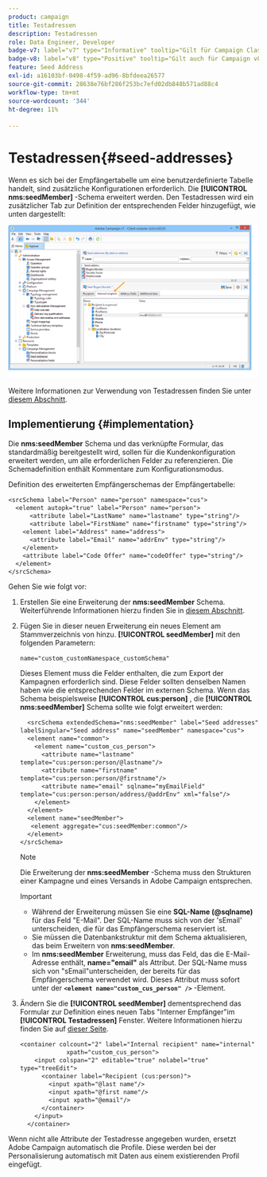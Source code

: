 ```yaml
---
product: campaign
title: Testadressen
description: Testadressen
role: Data Engineer, Developer
badge-v7: label="v7" type="Informative" tooltip="Gilt für Campaign Classic v7"
badge-v8: label="v8" type="Positive" tooltip="Gilt auch für Campaign v8"
feature: Seed Address
exl-id: a16103bf-0498-4f59-ad96-8bfdeea26577
source-git-commit: 28638e76bf286f253bc7efd02db848b571ad88c4
workflow-type: tm+mt
source-wordcount: '344'
ht-degree: 11%

---
```


# Testadressen{#seed-addresses}



Wenn es sich bei der Empfängertabelle um eine benutzerdefinierte Tabelle handelt, sind zusätzliche Konfigurationen erforderlich. Die **[!UICONTROL nms:seedMember]** -Schema erweitert werden. Den Testadressen wird ein zusätzlicher Tab zur Definition der entsprechenden Felder hinzugefügt, wie unten dargestellt:

![](assets/s_ncs_user_seedlist_new_tab.png)

Weitere Informationen zur Verwendung von Testadressen finden Sie unter [diesem Abschnitt](../../delivery/using/about-seed-addresses.md).

## Implementierung {#implementation}

Die **nms:seedMember** Schema und das verknüpfte Formular, das standardmäßig bereitgestellt wird, sollen für die Kundenkonfiguration erweitert werden, um alle erforderlichen Felder zu referenzieren. Die Schemadefinition enthält Kommentare zum Konfigurationsmodus.

Definition des erweiterten Empfängerschemas der Empfängertabelle:

```
<srcSchema label="Person" name="person" namespace="cus">
  <element autopk="true" label="Person" name="person">
      <attribute label="LastName" name="lastname" type="string"/>
      <attribute label="FirstName" name="firstname" type="string"/>
    <element label="Address" name="address">
      <attribute label="Email" name="addrEnv" type="string"/>
    </element>
    <attribute label="Code Offer" name="codeOffer" type="string"/>
  </element>
</srcSchema>
```

Gehen Sie wie folgt vor:

1. Erstellen Sie eine Erweiterung der **nms:seedMember** Schema. Weiterführende Informationen hierzu finden Sie in [diesem Abschnitt](../../configuration/using/extending-a-schema.md).
1. Fügen Sie in dieser neuen Erweiterung ein neues Element am Stammverzeichnis von hinzu. **[!UICONTROL seedMember]** mit den folgenden Parametern:

   ```
   name="custom_customNamespace_customSchema"
   ```

   Dieses Element muss die Felder enthalten, die zum Export der Kampagnen erforderlich sind. Diese Felder sollten denselben Namen haben wie die entsprechenden Felder im externen Schema. Wenn das Schema beispielsweise **[!UICONTROL cus:person]** , die **[!UICONTROL nms:seedMember]** Schema sollte wie folgt erweitert werden:

   ```
     <srcSchema extendedSchema="nms:seedMember" label="Seed addresses" labelSingular="Seed address" name="seedMember" namespace="cus">
     <element name="common">
       <element name="custom_cus_person">
         <attribute name="lastname" template="cus:person:person/@lastname"/>
         <attribute name="firstname" template="cus:person:person/@firstname"/>
         <attribute name="email" sqlname="myEmailField" template="cus:person:person/address/@addrEnv" xml="false"/>
       </element>
     </element>
     <element name="seedMember">
      <element aggregate="cus:seedMember:common"/>
     </element>
   </srcSchema>
   ```

   >[!NOTE]
   >
   >Die Erweiterung der **nms:seedMember** -Schema muss den Strukturen einer Kampagne und eines Versands in Adobe Campaign entsprechen.

   >[!IMPORTANT]
   >
   >
   >    
   >    
   >    * Während der Erweiterung müssen Sie eine **SQL-Name (@sqlname)** für das Feld &quot;E-Mail&quot;. Der SQL-Name muss sich von der &#39;sEmail&#39; unterscheiden, die für das Empfängerschema reserviert ist.
   >    * Sie müssen die Datenbankstruktur mit dem Schema aktualisieren, das beim Erweitern von **nms:seedMember**.
   >    * Im **nms:seedMember** Erweiterung, muss das Feld, das die E-Mail-Adresse enthält, **name=&quot;email&quot;** als Attribut. Der SQL-Name muss sich von &quot;sEmail&quot;unterscheiden, der bereits für das Empfängerschema verwendet wird. Dieses Attribut muss sofort unter der **`<element name="custom_cus_person" />`** -Element.
   >    
   >

1. Ändern Sie die **[!UICONTROL seedMember]** dementsprechend das Formular zur Definition eines neuen Tabs &quot;Interner Empfänger&quot;im **[!UICONTROL Testadressen]** Fenster. Weitere Informationen hierzu finden Sie auf [dieser Seite](../../configuration/using/form-structure.md).

   ```
   <container colcount="2" label="Internal recipient" name="internal"
                xpath="custom_cus_person">
       <input colspan="2" editable="true" nolabel="true" type="treeEdit">
         <container label="Recipient (cus:person)">
           <input xpath="@last name"/>
           <input xpath="@first name"/>
           <input xpath="@email"/>
         </container>
       </input>
     </container>
   ```

Wenn nicht alle Attribute der Testadresse angegeben wurden, ersetzt Adobe Campaign automatisch die Profile. Diese werden bei der Personalisierung automatisch mit Daten aus einem existierenden Profil eingefügt.
